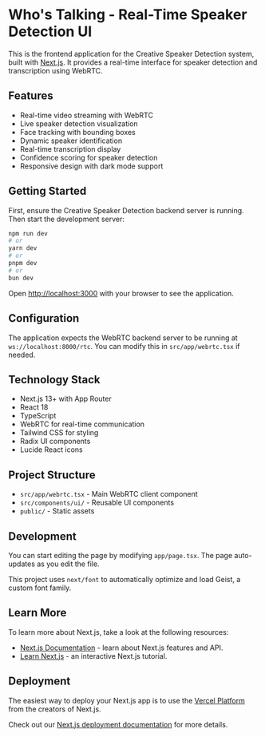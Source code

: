 # Who's Talking - Real-Time Speaker Detection UI

This is the frontend application for the Creative Speaker Detection system, built with [Next.js](https://nextjs.org). It provides a real-time interface for speaker detection and transcription using WebRTC.

## Features

- Real-time video streaming with WebRTC
- Live speaker detection visualization
- Face tracking with bounding boxes
- Dynamic speaker identification
- Real-time transcription display
- Confidence scoring for speaker detection
- Responsive design with dark mode support

## Getting Started

First, ensure the Creative Speaker Detection backend server is running. Then start the development server:

```bash
npm run dev
# or
yarn dev
# or
pnpm dev
# or
bun dev
```
Open [http://localhost:3000](http://localhost:3000) with your browser to see the application.

## Configuration
The application expects the WebRTC backend server to be running at `ws://localhost:8000/rtc`. You can modify this in `src/app/webrtc.tsx` if needed.

## Technology Stack
- Next.js 13+ with App Router
- React 18
- TypeScript
- WebRTC for real-time communication
- Tailwind CSS for styling
- Radix UI components
- Lucide React icons

## Project Structure
- `src/app/webrtc.tsx` - Main WebRTC client component
- `src/components/ui/` - Reusable UI components
- `public/` - Static assets

## Development
You can start editing the page by modifying `app/page.tsx`. The page auto-updates as you edit the file.

This project uses `next/font` to automatically optimize and load Geist, a custom font family.

## Learn More
To learn more about Next.js, take a look at the following resources:

- [Next.js Documentation](https://nextjs.org/docs) - learn about Next.js features and API.
- [Learn Next.js](https://nextjs.org/learn) - an interactive Next.js tutorial.

## Deployment
The easiest way to deploy your Next.js app is to use the [Vercel Platform](https://vercel.com/new) from the creators of Next.js.

Check out our [Next.js deployment documentation](https://nextjs.org/docs/deployment) for more details.